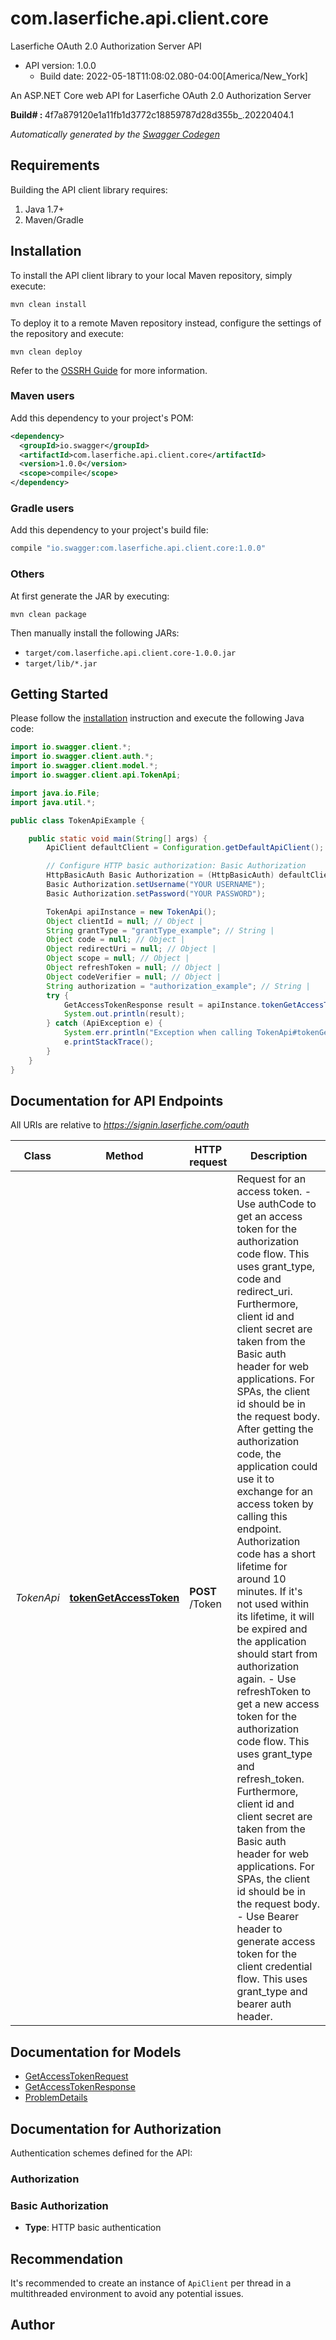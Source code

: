 # com.laserfiche.api.client.core

Laserfiche OAuth 2.0 Authorization Server API
- API version: 1.0.0
  - Build date: 2022-05-18T11:08:02.080-04:00[America/New_York]

An ASP.NET Core web API for Laserfiche OAuth 2.0 Authorization Server<p><strong>Build# : </strong>4f7a879120e1a11fb1d3772c18859787d28d355b_.20220404.1</p>


*Automatically generated by the [Swagger Codegen](https://github.com/swagger-api/swagger-codegen)*


## Requirements

Building the API client library requires:
1. Java 1.7+
2. Maven/Gradle

## Installation

To install the API client library to your local Maven repository, simply execute:

```shell
mvn clean install
```

To deploy it to a remote Maven repository instead, configure the settings of the repository and execute:

```shell
mvn clean deploy
```

Refer to the [OSSRH Guide](http://central.sonatype.org/pages/ossrh-guide.html) for more information.

### Maven users

Add this dependency to your project's POM:

```xml
<dependency>
  <groupId>io.swagger</groupId>
  <artifactId>com.laserfiche.api.client.core</artifactId>
  <version>1.0.0</version>
  <scope>compile</scope>
</dependency>
```

### Gradle users

Add this dependency to your project's build file:

```groovy
compile "io.swagger:com.laserfiche.api.client.core:1.0.0"
```

### Others

At first generate the JAR by executing:

```shell
mvn clean package
```

Then manually install the following JARs:

* `target/com.laserfiche.api.client.core-1.0.0.jar`
* `target/lib/*.jar`

## Getting Started

Please follow the [installation](#installation) instruction and execute the following Java code:

```java
import io.swagger.client.*;
import io.swagger.client.auth.*;
import io.swagger.client.model.*;
import io.swagger.client.api.TokenApi;

import java.io.File;
import java.util.*;

public class TokenApiExample {

    public static void main(String[] args) {
        ApiClient defaultClient = Configuration.getDefaultApiClient();

        // Configure HTTP basic authorization: Basic Authorization
        HttpBasicAuth Basic Authorization = (HttpBasicAuth) defaultClient.getAuthentication("Basic Authorization");
        Basic Authorization.setUsername("YOUR USERNAME");
        Basic Authorization.setPassword("YOUR PASSWORD");

        TokenApi apiInstance = new TokenApi();
        Object clientId = null; // Object | 
        String grantType = "grantType_example"; // String | 
        Object code = null; // Object | 
        Object redirectUri = null; // Object | 
        Object scope = null; // Object | 
        Object refreshToken = null; // Object | 
        Object codeVerifier = null; // Object | 
        String authorization = "authorization_example"; // String | 
        try {
            GetAccessTokenResponse result = apiInstance.tokenGetAccessToken(clientId, grantType, code, redirectUri, scope, refreshToken, codeVerifier, authorization);
            System.out.println(result);
        } catch (ApiException e) {
            System.err.println("Exception when calling TokenApi#tokenGetAccessToken");
            e.printStackTrace();
        }
    }
}
```

## Documentation for API Endpoints

All URIs are relative to *https://signin.laserfiche.com/oauth*

Class | Method | HTTP request | Description
------------ | ------------- | ------------- | -------------
*TokenApi* | [**tokenGetAccessToken**](docs/TokenApi.md#tokenGetAccessToken) | **POST** /Token | Request for an access token. - Use authCode to get an access token for the authorization code flow. This uses grant_type, code and redirect_uri. Furthermore, client id and client secret are taken from the Basic auth header for web applications. For SPAs, the client id should be in the request body. After getting the authorization code, the application could use it to exchange for an access token by calling this endpoint. Authorization code has a short lifetime for around 10 minutes. If it&#x27;s not used within its lifetime, it will be expired and the application should start from authorization again. - Use refreshToken to get a new access token for the authorization code flow. This uses grant_type and refresh_token. Furthermore, client id and client secret are taken from the Basic auth header for web applications. For SPAs, the client id should be in the request body. - Use Bearer header to generate access token for the client credential flow. This uses grant_type and bearer auth header.

## Documentation for Models

 - [GetAccessTokenRequest](docs/GetAccessTokenRequest.md)
 - [GetAccessTokenResponse](docs/GetAccessTokenResponse.md)
 - [ProblemDetails](docs/ProblemDetails.md)

## Documentation for Authorization

Authentication schemes defined for the API:
### Authorization


### Basic Authorization

- **Type**: HTTP basic authentication


## Recommendation

It's recommended to create an instance of `ApiClient` per thread in a multithreaded environment to avoid any potential issues.

## Author


